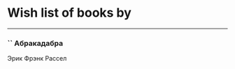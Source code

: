 # Wish list of books by [](https://plus.google.com/u/0/109106074083820102515/)
---

### `` Абракадабра
Эрик Фрэнк Рассел

